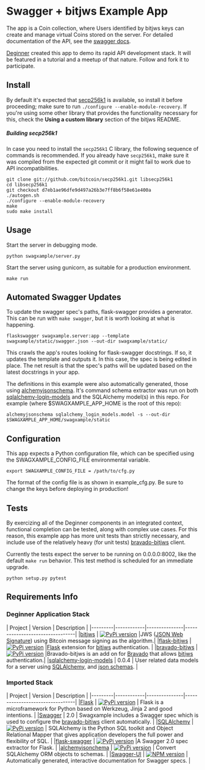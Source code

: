 # Swagger + bitjws Example App

The app is a Coin collection, where Users identified by bitjws keys can create and manage virtual Coins stored on the server. For detailed documentation of the API, see the [swagger docs](http://deginner.github.io/swaxample-ui/).

[Deginner](https://github.com/deginner/) created this app to demo its rapid API development stack. It will be featured in a tutorial and a meetup of that nature. Follow and fork it to participate.

## Install

By default it's expected that [secp256k1](https://github.com/bitcoin/secp256k1) is available, so install it before proceeding; make sure to run `./configure --enable-module-recovery`. If you're using some other library that provides the functionality necessary for this, check the __Using a custom library__ section of the bitjws README.

##### Building secp256k1

In case you need to install the `secp256k1` C library, the following sequence of commands is recommended. If you already have `secp256k1`, make sure it was compiled from the expected git commit or it might fail to work due to API incompatibilities.

```
git clone git://github.com/bitcoin/secp256k1.git libsecp256k1
cd libsecp256k1
git checkout d7eb1ae96dfe9d497a26b3e7ff8b6f58e61e400a
./autogen.sh
./configure --enable-module-recovery
make
sudo make install
```

## Usage

Start the server in debugging mode.

`python swagxample/server.py`

Start the server using gunicorn, as suitable for a production environment.

`make run`


## Automated Swagger Updates

To update the swagger spec's paths, flask-swagger provides a generator. This can be run with `make swagger`, but it is worth looking at what is happening.

`flaskswagger swagxample.server:app --template swagxample/static/swagger.json --out-dir swagxample/static/`

This crawls the app's routes looking for flask-swagger docstrings. If so, it updates the template and outputs it. In this case, the spec is being edited in place. The net result is that the spec's paths will be updated based on the latest docstrings in your app.

The definitions in this example were also automatically generated, those using [alchemyjsonschema](https://github.com/podhmo/alchemyjsonschema). It's command schema extractor was run on both [sqlalchemy-login-models](https://github.com/deginner/sqlalchemy-login-models) and the SQLAlchemy model(s) in this repo. For example (where $SWAGXAMPLE_APP_HOME is the root of this repo):

`alchemyjsonschema sqlalchemy_login_models.model -s --out-dir $SWAGXAMPLE_APP_HOME/swagxample/static`


## Configuration

This app expects a Python configuration file, which can be specified using the SWAGXAMPLE_CONFIG_FILE environmental variable.

`export SWAGXAMPLE_CONFIG_FILE = /path/to/cfg.py`

The format of the config file is as shown in example_cfg.py. Be sure to change the keys before deploying in production!


## Tests

By exercizing all of the Deginner components in an integrated context, functional completion can be tested, along with complex use cases. For this reason, this example app has more unit tests than strictly necessary, and include use of the relatively heavy (for unit tests) [bravado-bitjws](https://github.com/deginner/bravado-bitjws) client.

Currently the tests expect the server to be running on 0.0.0.0:8002, like the default `make run` behavior. This test method is scheduled for an immediate upgrade.

`python setup.py pytest`

## Requirements Info

### Deginner Application Stack

| Project |                 Version    |  Description                    |
|---------|------------|---------------|---------------------------------|
|[bitjws](https://github.com/deginner/bitjws) | [![PyPi version](https://img.shields.io/pypi/v/bitjws.svg)](https://pypi.python.org/pypi/bitjws/) |JWS ([JSON Web Signature](http://self-issued.info/docs/draft-ietf-jose-json-web-signature.html)) using Bitcoin message signing as the algorithm.|
|[flask-bitjws](https://github.com/deginner/flask-bitjws) | [![PyPi version](https://img.shields.io/pypi/v/flask-bitjws.svg)](https://pypi.python.org/pypi/flask-bitjws/) |[Flask](http://flask.pocoo.org) extension for [bitjws](https://github.com/g-p-g/bitjws) authentication. |
|[bravado-bitjws](https://github.com/deginner/bravado-bitjws) | [![PyPi version](https://img.shields.io/pypi/v/bravado-bitjws.svg)](https://pypi.python.org/pypi/bravado-bitjws/) |Bravado-bitjws is an add on for [Bravado](https://github.com/Yelp/bravado) that allows [bitjws](https://github.com/g-p-g/bitjws) authentication.|
|[sqlalchemy-login-models](https://github.com/deginner/sqlalchemy-login-models) | 0.0.4 | User related data models for a server using [SQLAlchemy](http://www.sqlalchemy.org/), and [json schemas](http://json-schema.org/). |


### Imported Stack

| Project |                 Version    |  Description                    |
|---------|------------|---------------|---------------------------------|
|[Flask](http://flask.pocoo.org/) | [![PyPi version](https://img.shields.io/pypi/v/flask.svg)](https://pypi.python.org/pypi/flask/) | Flask is a microframework for Python based on Werkzeug, Jinja 2 and good intentions. |
|[Swagger](http://swagger.io/) | 2.0 | Swagxample includes a Swagger spec which is used to configure the [bravado-bitjws](https://github.com/deginner/bravado-bitjws) client automatically. |
|[SQLAlchemy](https://sqlalchemy.org) | [![PyPi version](https://img.shields.io/pypi/v/sqlalchemy.svg)](https://pypi.python.org/pypi/sqlalchemy/) | SQLAlchemy is the Python SQL toolkit and Object Relational Mapper that gives application developers the full power and flexibility of SQL. |
|[flask-swagger](https://github.com/deginner/flask-swagger) | [![PyPi version](https://img.shields.io/pypi/v/flask-swagger.svg)](https://pypi.python.org/pypi/flask-swagger/) |A Swagger 2.0 spec extractor for Flask. |
|[alchemyjsonchema](https://github.com/deginner/alchemyjsonschema) | [![PyPi version](https://img.shields.io/pypi/v/alchemyjsonschema.svg)](https://pypi.python.org/pypi/alchemyjsonschema/) | Convert SQLAlchemy ORM objects to schemas. |
|[Swagger-UI](http://swagger.io/swagger-ui/) | [![NPM version](https://badge.fury.io/js/swagger-ui.png)](http://badge.fury.io/js/swagger-ui) | Automatically generated, interactive documentation for Swagger specs. |
